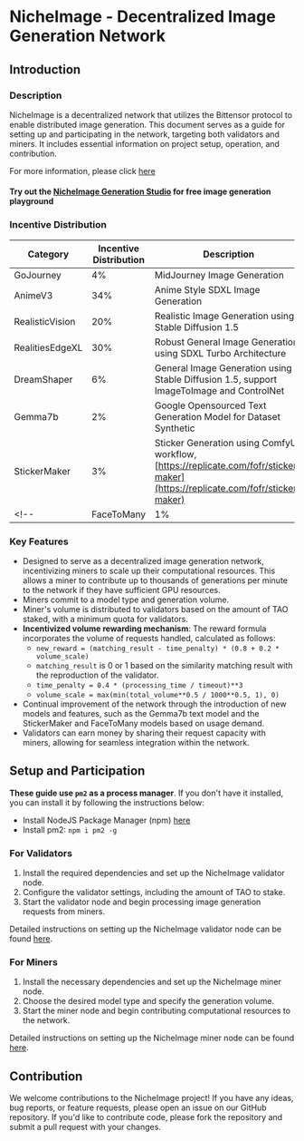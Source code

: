 # NicheImage - Decentralized Image Generation Network

## Introduction

### Description
NicheImage is a decentralized network that utilizes the Bittensor protocol to enable distributed image generation. This document serves as a guide for setting up and participating in the network, targeting both validators and miners. It includes essential information on project setup, operation, and contribution.

For more information, please click [here](image_generation_subnet/NicheImage.md)

#### Try out the [NicheImage Generation Studio](https://nicheimage.streamlit.app/) for free image generation playground


### Incentive Distribution

| Category        | Incentive Distribution | Description                                                                                                        |
|-----------------|------------------------|--------------------------------------------------------------------------------------------------------------------|
| GoJourney       | 4%                     | MidJourney Image Generation                                                                                        |
| AnimeV3         | 34%                    | Anime Style SDXL Image Generation                                                                                  |
| RealisticVision | 20%                    | Realistic Image Generation using Stable Diffusion 1.5                                                              |
| RealitiesEdgeXL | 30%                    | Robust General Image Generation using SDXL Turbo Architecture                                                      |
| DreamShaper     | 6%                     | General Image Generation using Stable Diffusion 1.5, support ImageToImage and ControlNet                           |
| Gemma7b         | 2%                     | Google Opensourced Text Generation Model for Dataset Synthetic                                                     |
| StickerMaker    | 3%                     | Sticker Generation using ComfyUI workflow, [https://replicate.com/fofr/sticker-maker](https://replicate.com/fofr/sticker-maker) |
<!-- | FaceToMany      | 1%                     | Face Customization Generation using ComfyUI workflow, [https://replicate.com/fofr/face-to-many](https://replicate.com/fofr/face-to-many) | -->

### Key Features
- Designed to serve as a decentralized image generation network, incentivizing miners to scale up their computational resources. This allows a miner to contribute up to thousands of generations per minute to the network if they have sufficient GPU resources.
- Miners commit to a model type and generation volume.
- Miner's volume is distributed to validators based on the amount of TAO staked, with a minimum quota for validators.
- **Incentivized volume rewarding mechanism**: The reward formula incorporates the volume of requests handled, calculated as follows:
  - `new_reward = (matching_result - time_penalty) * (0.8 + 0.2 * volume_scale)`
  - `matching_result` is 0 or 1 based on the similarity matching result with the reproduction of the validator.
  - `time_penalty = 0.4 * (processing_time / timeout)**3`
  - `volume_scale = max(min(total_volume**0.5 / 1000**0.5, 1), 0)`
- Continual improvement of the network through the introduction of new models and features, such as the Gemma7b text model and the StickerMaker and FaceToMany models based on usage demand.
- Validators can earn money by sharing their request capacity with miners, allowing for seamless integration within the network.

## Setup and Participation

**These guide use `pm2` as a process manager**. If you don't have it installed, you can install it by following the instructions below:
- Install NodeJS Package Manager (npm) [here](https://nodejs.org/en/download/package-manager)
- Install pm2: `npm i pm2 -g`

### For Validators
1. Install the required dependencies and set up the NicheImage validator node.
2. Configure the validator settings, including the amount of TAO to stake.
3. Start the validator node and begin processing image generation requests from miners.

Detailed instructions on setting up the NicheImage validator node can be found [here](instructions/validator.md).

### For Miners
1. Install the necessary dependencies and set up the NicheImage miner node.
2. Choose the desired model type and specify the generation volume.
3. Start the miner node and begin contributing computational resources to the network.

Detailed instructions on setting up the NicheImage miner node can be found [here](instructions/miner.md).

## Contribution
We welcome contributions to the NicheImage project! If you have any ideas, bug reports, or feature requests, please open an issue on our GitHub repository. If you'd like to contribute code, please fork the repository and submit a pull request with your changes.
